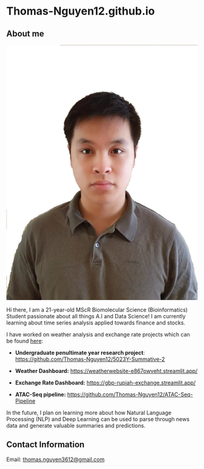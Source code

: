 # Thomas-Nguyen12.github.io


## About me 

![alt text](https://github.com/Thomas-Nguyen12/Thomas-Nguyen12.github.io/blob/main/images/linkedin_picture.JPG?raw=true)



Hi there, I am a 21-year-old MScR Biomolecular Science (Bioinformatics) Student passionate about all things A.I and Data Science! I am currently learning about time series analysis applied towards finance and stocks. 

I have worked on weather analysis and exchange rate projects which can be found <u>here</u>: 

- <b>Undergraduate penultimate year research project</b>: https://github.com/Thomas-Nguyen12/5023Y-Summative-2

- <b>Weather Dashboard:</b> https://weatherwebsite-e867owveht.streamlit.app/

- <b>Exchange Rate Dashboard:</b> https://gbp-rupiah-exchange.streamlit.app/

- <b>ATAC-Seq pipeline:</b> https://github.com/Thomas-Nguyen12/ATAC-Seq-Pipeline

In the future, I plan on learning more about how Natural Language Processing (NLP) and Deep Learning can be used to parse through news data and generate valuable summaries and predictions.

## Contact Information
Email: thomas.nguyen3612@gmail.com

